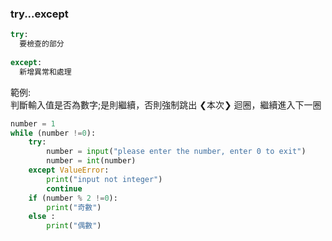 
### try...except
```python
try:
  要檢查的部分
  
except:
  新增異常和處理
```

範例:  
判斷輸入值是否為數字;是則繼續，否則強制跳出 ❮本次❯ 迴圈，繼續進入下一圈  
```python
number = 1
while (number !=0):
    try:
        number = input("please enter the number, enter 0 to exit")
        number = int(number)
    except ValueError:
        print("input not integer")
        continue
    if (number % 2 !=0):
        print("奇數")
    else :
        print("偶數")
```
